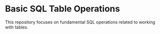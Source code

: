 # Basic SQL Table Operations

This repository focuses on fundamental SQL operations related to working with tables.

